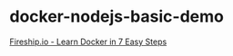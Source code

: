 # docker-nodejs-basic-demo

[Fireship.io - Learn Docker in 7 Easy Steps](https://youtu.be/gAkwW2tuIqE)